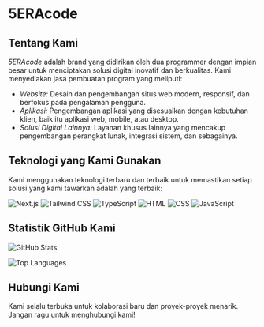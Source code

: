 # 5ERAcode


## Tentang Kami

*5ERAcode* adalah brand yang didirikan oleh dua programmer dengan impian besar untuk menciptakan solusi digital inovatif dan berkualitas. Kami menyediakan jasa pembuatan program yang meliputi:

- *Website:* Desain dan pengembangan situs web modern, responsif, dan berfokus pada pengalaman pengguna.
- *Aplikasi:* Pengembangan aplikasi yang disesuaikan dengan kebutuhan klien, baik itu aplikasi web, mobile, atau desktop.
- *Solusi Digital Lainnya:* Layanan khusus lainnya yang mencakup pengembangan perangkat lunak, integrasi sistem, dan sebagainya.

## Teknologi yang Kami Gunakan

Kami menggunakan teknologi terbaru dan terbaik untuk memastikan setiap solusi yang kami tawarkan adalah yang terbaik:

![Next.js](https://img.shields.io/badge/Next.js-000000?style=for-the-badge&logo=nextdotjs&logoColor=white)
![Tailwind CSS](https://img.shields.io/badge/TailwindCSS-38B2AC?style=for-the-badge&logo=tailwind-css&logoColor=white)
![TypeScript](https://img.shields.io/badge/TypeScript-007ACC?style=for-the-badge&logo=typescript&logoColor=white)
![HTML](https://img.shields.io/badge/HTML5-E34F26?style=for-the-badge&logo=html5&logoColor=white)
![CSS](https://img.shields.io/badge/CSS3-1572B6?style=for-the-badge&logo=css3&logoColor=white)
![JavaScript](https://img.shields.io/badge/JavaScript-F7DF1E?style=for-the-badge&logo=javascript&logoColor=black)

## Statistik GitHub Kami

![GitHub Stats](https://github-readme-stats.vercel.app/api?username=5sera-Code&show_icons=true&theme=radical)

![Top Languages](https://github-readme-stats.vercel.app/api/top-langs/?username=5sera-Code&layout=compact&theme=radical)

## Hubungi Kami

Kami selalu terbuka untuk kolaborasi baru dan proyek-proyek menarik. Jangan ragu untuk menghubungi kami!
